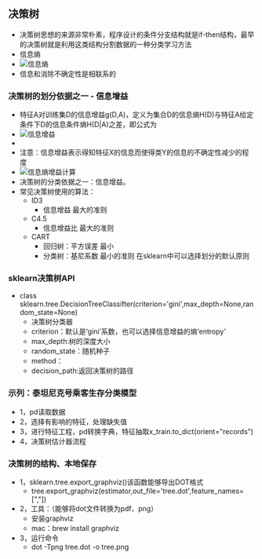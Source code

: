 ## 决策树
- 决策树思想的来源非常朴素，程序设计的条件分支结构就是if-then结构，最早的决策树就是利用这类结构分割数据的一种分类学习方法
- 信息熵
- ![信息熵](/Users/mac/Desktop/spider/机器学习/决策树和随机森林/信息熵.jpeg)
- 信息和消除不确定性是相联系的
### 决策树的划分依据之一 - 信息增益
- 特征A对训练集D的信息增益g(D,A)，定义为集合D的信息熵H(D)与特征A给定条件下D的信息条件熵H(D|A)之差，即公式为
- ![信息增益](/Users/mac/Desktop/spider/机器学习/决策树和随机森林/信息增益.jpeg)
- 
- 注意：信息增益表示得知特征X的信息而使得类Y的信息的不确定性减少的程度
- ![信息熵增益计算](/Users/mac/Desktop/spider/机器学习/决策树和随机森林/信息熵增益计算.jpeg)
- 决策树的分类依据之一：信息增益。
- 常见决策树使用的算法：
	- ID3
		- 信息增益 最大的准则
	- C4.5
		- 信息增益比 最大的准则
	- CART
		- 回归树：平方误差 最小
		- 分类树：基尼系数 最小的准则 在sklearn中可以选择划分的默认原则

### sklearn决策树API
- class sklearn.tree.DecisionTreeClassifter(criterion='gini',max_depth=None,random_state=None)
	- 决策树分类器
	- criterion：默认是‘gini’系数，也可以选择信息增益的熵‘entropy’
	- max_depth:树的深度大小
	- random_state：随机种子
	- method：
	- decision_path:返回决策树的路径

### 示列：泰坦尼克号乘客生存分类模型
- 1，pd读取数据
- 2，选择有影响的特征，处理缺失值
- 3，进行特征工程，pd转换字典，特征抽取x_train.to_dict(orient="records")
- 4，决策树估计器流程

### 决策树的结构、本地保存
- 1，sklearn.tree.export_graphviz()该函数能够导出DOT格式
	- tree.export_graphviz(estimator,out_file='tree.dot',feature_names=[","])
- 2，工具：（能够将dot文件转换为pdf、png）
	- 安装graphviz
	- mac：brew install graphviz
- 3，运行命令
	- dot -Tpng tree.dot -o tree.png